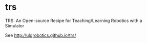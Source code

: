 trs
===

TRS: An Open-source Recipe for Teaching/Learning Robotics with a Simulator

See http://ulgrobotics.github.io/trs/

